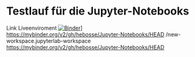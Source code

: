 # Testlauf für die Jupyter-Notebooks

Link Liveenviroment  [![Binder](https://[mybinder.org/badge_logo.svg)](https://mybinder.org/v2/gh/hebosse/Jupyter-Notebooks/HEAD)]
https://mybinder.org/v2/gh/hebosse/Jupyter-Notebooks/HEAD
/new-workspace.jupyterlab-workspace
https://mybinder.org/v2/gh/hebosse/Jupyter-Notebooks/HEAD
